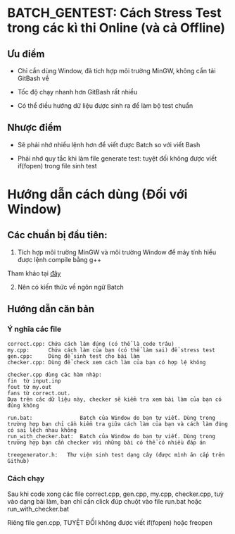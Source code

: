 # BATCH_GENTEST: Cách Stress Test trong các kì thi Online (và cả Offline)

## Ưu điểm

- Chỉ cần dùng Window, đã tích hợp môi trường MinGW, không cần tải GitBash về

- Tốc độ chạy nhanh hơn GitBash rất nhiều

- Có thể điều hướng dữ liệu được sinh ra để làm bộ test chuẩn

## Nhược điểm

- Sẽ phải nhớ nhiều lệnh hơn để viết được Batch so với viết Bash

- Phải nhớ quy tắc khi làm file generate test: tuyệt đối không được viết if(fopen) trong file sinh test

# Hướng dẫn cách dùng (Đối với Window)

## Các chuẩn bị đầu tiên:

1. Tích hợp môi trường MinGW và môi trường Window để máy tính hiểu được lệnh compile bằng g++

Tham khảo tại [đây](https://nam.name.vn/huong-dan-bien-sublime-text-thanh-ide-lap-trinh-c-c.html#ftoc-heading-3)

2. Nên có kiến thức về ngôn ngữ Batch

## Hướng dẫn căn bản

### Ý nghĩa các file

```
correct.cpp: Chứa cách làm đúng (có thể là code trâu)
my.cpp:      Chứa cách làm của bạn (có thể làm sai) để stress test
gen.cpp:     Dùng để sinh test cho bài làm
checker.cpp: Dùng để check xem cách làm của bạn có hợp lệ không
```

```
checker.cpp dùng các hàm nhập:
fin  từ input.inp
fout từ my.out
fans từ correct.out. 
Dựa trên các dữ liệu này, checker sẽ kiểm tra xem bài làm của bạn có đúng không
```

```
run.bat:               Batch của Window do bạn tự viết. Dùng trong trường hợp bạn chỉ cần kiểm tra giữa cách làm của bạn và cách làm đúng có sai lệch nhau không
run_with_checker.bat:  Batch của Window do bạn tự viết. Dùng trong trường hợp bạn cần checker với những bài có thể có nhiều đáp án
```

```
treegenerator.h:   Thư viện sinh test dạng cây (được mình ăn cắp trên Github)
```

### Cách chạy

Sau khi code xong các file correct.cpp, gen.cpp, my.cpp, checker.cpp, tuỳ vào dạng bài làm, bạn chỉ cần click đúp chuột vào file run.bat hoặc run_with_checker.bat

Riêng file gen.cpp, TUYỆT ĐỐI không được viết if(fopen) hoặc freopen

